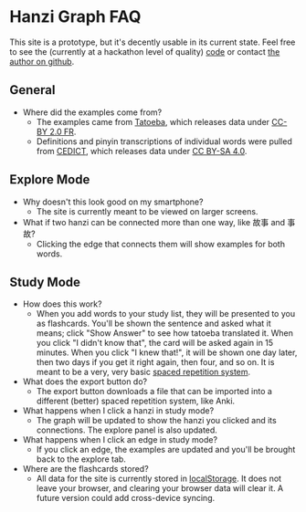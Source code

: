 # Hanzi Graph FAQ
This site is a prototype, but it's decently usable in its current state. Feel free to see the (currently at a hackathon level of quality) [code](https://github.com/mreichhoff/HanziGraph) or contact [the author on github](https://github.com/mreichhoff).

## General
* Where did the examples come from?
  * The examples came from [Tatoeba](https://tatoeba.org), which releases data under [CC-BY 2.0 FR](https://creativecommons.org/licenses/by/2.0/fr). 
  * Definitions and pinyin transcriptions of individual words were pulled from [CEDICT](https://cc-cedict.org/editor/editor.php), which releases data under [CC BY-SA 4.0](https://creativecommons.org/licenses/by-sa/4.0/).

## Explore Mode
* Why doesn't this look good on my smartphone?
  * The site is currently meant to be viewed on larger screens. 
* What if two hanzi can be connected more than one way, like 故事 and 事故?
  * Clicking the edge that connects them will show examples for both words.

## Study Mode
* How does this work?
  * When you add words to your study list, they will be presented to you as flashcards. You'll be shown the sentence and asked what it means; click "Show Answer" to see how tatoeba translated it. When you click "I didn't know that", the card will be asked again in 15 minutes. When you click "I knew that!", it will be shown one day later, then two days if you get it right again, then four, and so on. It is meant to be a very, very basic [spaced repetition system](https://en.wikipedia.org/wiki/Spaced_repetition).
* What does the export button do?
  * The export button downloads a file that can be imported into a different (better) spaced repetition system, like Anki.
* What happens when I click a hanzi in study mode?
  * The graph will be updated to show the hanzi you clicked and its connections. The explore panel is also updated. 
* What happens when I click an edge in study mode?
  * If you click an edge, the examples are updated and you'll be brought back to the explore tab.
* Where are the flashcards stored?
  * All data for the site is currently stored in [localStorage](https://developer.mozilla.org/en-US/docs/Web/API/Window/localStorage). It does not leave your browser, and clearing your browser data will clear it. A future version could add cross-device syncing.